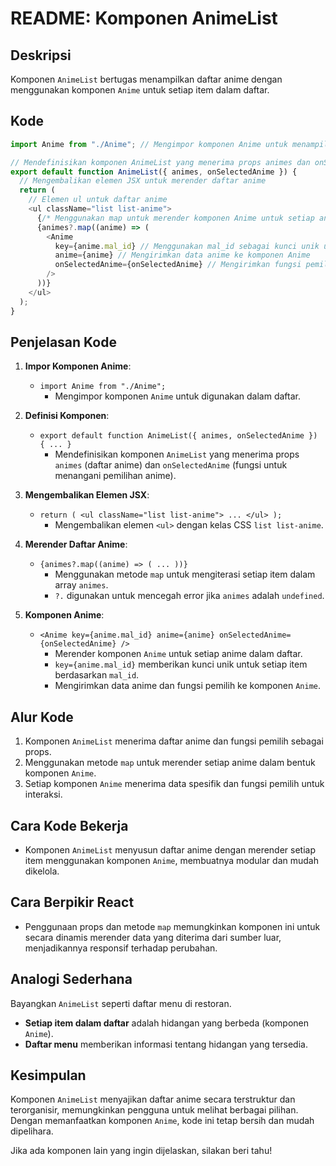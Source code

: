 # README: Komponen AnimeList

## Deskripsi

Komponen `AnimeList` bertugas menampilkan daftar anime dengan menggunakan komponen `Anime` untuk setiap item dalam daftar.

## Kode

```javascript
import Anime from "./Anime"; // Mengimpor komponen Anime untuk menampilkan informasi setiap anime

// Mendefinisikan komponen AnimeList yang menerima props animes dan onSelectedAnime
export default function AnimeList({ animes, onSelectedAnime }) {
  // Mengembalikan elemen JSX untuk merender daftar anime
  return (
    // Elemen ul untuk daftar anime
    <ul className="list list-anime">
      {/* Menggunakan map untuk merender komponen Anime untuk setiap anime dalam daftar */}
      {animes?.map((anime) => (
        <Anime
          key={anime.mal_id} // Menggunakan mal_id sebagai kunci unik untuk setiap item
          anime={anime} // Mengirimkan data anime ke komponen Anime
          onSelectedAnime={onSelectedAnime} // Mengirimkan fungsi pemilih anime ke komponen Anime
        />
      ))}
    </ul>
  );
}
```

## Penjelasan Kode

1. **Impor Komponen Anime**:

   - `import Anime from "./Anime";`
     - Mengimpor komponen `Anime` untuk digunakan dalam daftar.

2. **Definisi Komponen**:

   - `export default function AnimeList({ animes, onSelectedAnime }) { ... }`
     - Mendefinisikan komponen `AnimeList` yang menerima props `animes` (daftar anime) dan `onSelectedAnime` (fungsi untuk menangani pemilihan anime).

3. **Mengembalikan Elemen JSX**:

   - `return ( <ul className="list list-anime"> ... </ul> );`
     - Mengembalikan elemen `<ul>` dengan kelas CSS `list list-anime`.

4. **Merender Daftar Anime**:

   - `{animes?.map((anime) => ( ... ))}`
     - Menggunakan metode `map` untuk mengiterasi setiap item dalam array `animes`.
     - `?.` digunakan untuk mencegah error jika `animes` adalah `undefined`.

5. **Komponen Anime**:
   - `<Anime key={anime.mal_id} anime={anime} onSelectedAnime={onSelectedAnime} />`
     - Merender komponen `Anime` untuk setiap anime dalam daftar.
     - `key={anime.mal_id}` memberikan kunci unik untuk setiap item berdasarkan `mal_id`.
     - Mengirimkan data anime dan fungsi pemilih ke komponen `Anime`.

## Alur Kode

1. Komponen `AnimeList` menerima daftar anime dan fungsi pemilih sebagai props.
2. Menggunakan metode `map` untuk merender setiap anime dalam bentuk komponen `Anime`.
3. Setiap komponen `Anime` menerima data spesifik dan fungsi pemilih untuk interaksi.

## Cara Kode Bekerja

- Komponen `AnimeList` menyusun daftar anime dengan merender setiap item menggunakan komponen `Anime`, membuatnya modular dan mudah dikelola.

## Cara Berpikir React

- Penggunaan props dan metode `map` memungkinkan komponen ini untuk secara dinamis merender data yang diterima dari sumber luar, menjadikannya responsif terhadap perubahan.

## Analogi Sederhana

Bayangkan `AnimeList` seperti daftar menu di restoran.

- **Setiap item dalam daftar** adalah hidangan yang berbeda (komponen `Anime`).
- **Daftar menu** memberikan informasi tentang hidangan yang tersedia.

## Kesimpulan

Komponen `AnimeList` menyajikan daftar anime secara terstruktur dan terorganisir, memungkinkan pengguna untuk melihat berbagai pilihan. Dengan memanfaatkan komponen `Anime`, kode ini tetap bersih dan mudah dipelihara.

Jika ada komponen lain yang ingin dijelaskan, silakan beri tahu!
